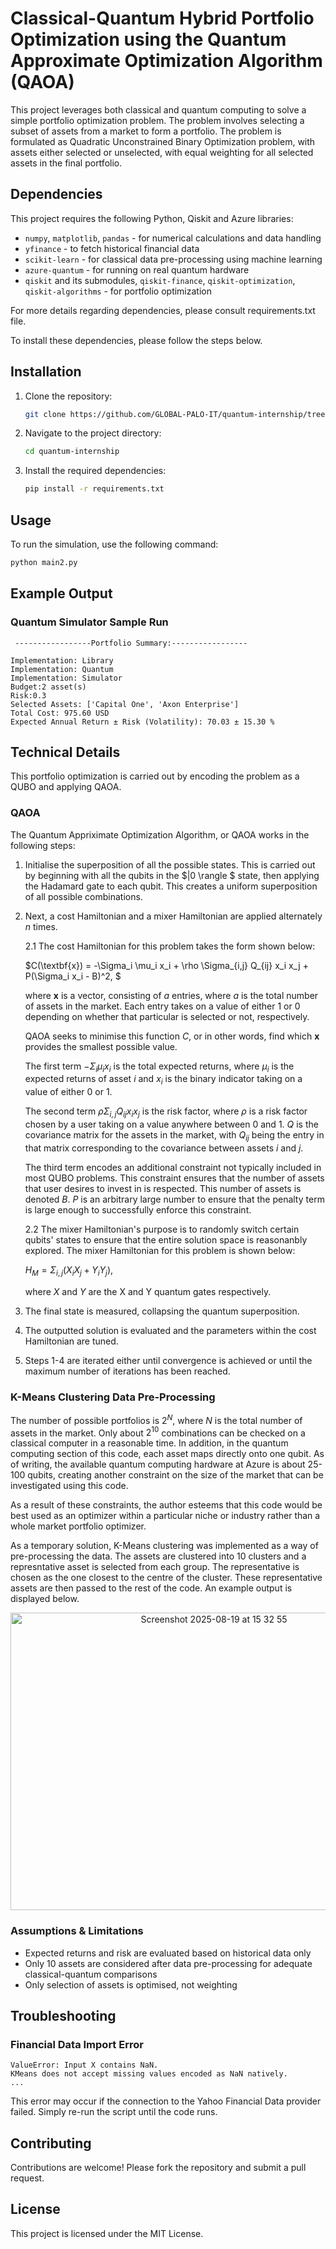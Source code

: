 # Classical-Quantum Hybrid Portfolio Optimization using the Quantum Approximate Optimization Algorithm (QAOA)

This project leverages both classical and quantum computing to solve a simple portfolio optimization problem. The problem involves selecting a subset of assets from a market to form a portfolio. The problem is formulated as Quadratic Unconstrained Binary Optimization problem, with assets either selected or unselected, with equal weighting for all selected assets in the final portfolio.

## Dependencies

This project requires the following Python, Qiskit and Azure libraries:

- `numpy`, `matplotlib`, `pandas` - for numerical calculations and data handling
- `yfinance` - to fetch historical financial data
- `scikit-learn` - for classical data pre-processing using machine learning
- `azure-quantum` - for running on real quantum hardware
- `qiskit` and its submodules, `qiskit-finance`, `qiskit-optimization`, `qiskit-algorithms` - for portfolio optimization

For more details regarding dependencies, please consult requirements.txt file.

To install these dependencies, please follow the steps below.

## Installation

1. Clone the repository:
    ```sh
    git clone https://github.com/GLOBAL-PALO-IT/quantum-internship/tree/main/docs
    ```
2. Navigate to the project directory:
    ```sh
    cd quantum-internship
    ```
3. Install the required dependencies:
    ```sh
    pip install -r requirements.txt
    ```

## Usage

To run the simulation, use the following command:
```sh
python main2.py
```
## Example Output

### Quantum Simulator Sample Run

```
 -----------------Portfolio Summary:-----------------

Implementation: Library
Implementation: Quantum
Implementation: Simulator
Budget:2 asset(s)
Risk:0.3
Selected Assets: ['Capital One', 'Axon Enterprise']
Total Cost: 975.60 USD
Expected Annual Return ± Risk (Volatility): 70.03 ± 15.30 %
```
## Technical Details

This portfolio optimization is carried out by encoding the problem as a QUBO and applying QAOA.

### QAOA

The Quantum Appriximate Optimization Algorithm, or QAOA works in the following steps:

1. Initialise the superposition of all the possible states. This is carried out by beginning with all the qubits in the $|0 \rangle $ state, then applying the Hadamard gate to each qubit. This creates a uniform superposition of all possible combinations.

2. Next, a cost Hamiltonian and a mixer Hamiltonian are applied alternately $n$ times. 

    2.1 The cost Hamiltonian for this problem takes the form shown below:

    $C(\textbf{x}) = -\Sigma_i \mu_i x_i + \rho \Sigma_{i,j} Q_{ij} x_i x_j + P(\Sigma_i x_i - B)^2, $

    where $\textbf{x}$ is a vector, consisting of $a$ entries, where $a$ is the total number of assets in the market. Each entry takes on a value of either 1 or 0 depending on whether that particular is selected or not, respectively. 

    QAOA seeks to minimise this function $C$, or in other words, find which $\textbf{x}$ provides the smallest possible value.

    The first term $-\Sigma_i \mu_i x_i$ is the total expected returns, where $\mu_i$ is the expected returns of asset $i$ and $x_i$ is the binary indicator taking on a value of either 0 or 1. 

    The second term $\rho \Sigma_{i,j} Q_{ij} x_i x_j$ is the risk factor, where $\rho$ is a risk factor chosen by a user taking on a value anywhere between 0 and 1. $Q$ is the covariance matrix for the assets in the market, with $Q_{ij}$ being the entry in that matrix corresponding to the covariance between assets $i$ and $j$.

    The third term encodes an additional constraint not typically included in most QUBO problems. This constraint ensures that the number of assets that user desires to invest in is respected. This number of assets is denoted $B$. $P$ is an arbitrary large number to ensure that the penalty term is large enough to successfully enforce this constraint.

    2.2 The mixer Hamiltonian's purpose is to randomly switch certain qubits' states to ensure that the entire solution space is reasonanbly explored. The mixer Hamiltonian for this problem is shown below:

    $H_M = \Sigma_{i,j} (X_iX_j + Y_iY_j),$

    where $X$ and $Y$ are the X and Y quantum gates respectively.

3. The final state is measured, collapsing the quantum superposition.

4. The outputted solution is evaluated and the parameters within the cost Hamiltonian are tuned.

5. Steps 1-4 are iterated either until convergence is achieved or until the maximum number of iterations has been reached.

### K-Means Clustering Data Pre-Processing

The number of possible portfolios is $2^N$, where $N$ is the total number of assets in the market. Only about $2^10$ combinations can be checked on a classical computer in a reasonable time. In addition, in the quantum computing section of this code, each asset maps directly onto one qubit. As of writing, the available quantum computing hardware at Azure is about 25-100 qubits, creating another constraint on the size of the market that can be investigated using this code.

As a result of these constraints, the author esteems that this code would be best used as an optimizer within a particular niche or industry rather than a whole market portfolio optimizer.

As a temporary solution, K-Means clustering was implemented as a way of pre-processing the data. The assets are clustered into 10 clusters and a represntative asset is selected from each group. The representative is chosen as the one closest to the centre of the cluster. These representative assets are then passed to the rest of the code. An example output is displayed below.

<div align="center">
<img width="635" height="476" alt="Screenshot 2025-08-19 at 15 32 55" src="https://github.com/user-attachments/assets/ae2d8b87-0ed4-4596-bfaa-fe251274c4e6" />
</div>

### Assumptions & Limitations

- Expected returns and risk are evaluated based on historical data only
- Only 10 assets are considered after data pre-processing for adequate classical-quantum comparisons
- Only selection of assets is optimised, not weighting

## Troubleshooting

### Financial Data Import Error
```
ValueError: Input X contains NaN.
KMeans does not accept missing values encoded as NaN natively.
...

```
This error may occur if the connection to the Yahoo Financial Data provider failed. Simply re-run the script until the code runs.

## Contributing

Contributions are welcome! Please fork the repository and submit a pull request.

## License

This project is licensed under the MIT License.
